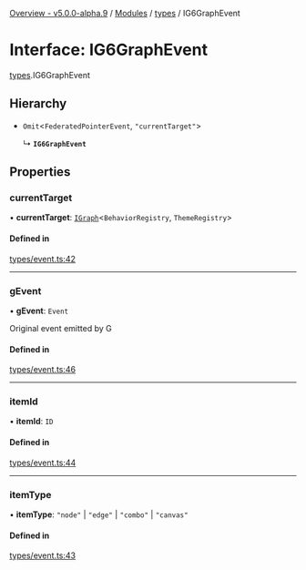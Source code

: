 [Overview - v5.0.0-alpha.9](../README.md) / [Modules](../modules.md) / [types](../modules/types.md) / IG6GraphEvent

# Interface: IG6GraphEvent

[types](../modules/types.md).IG6GraphEvent

## Hierarchy

- `Omit`<`FederatedPointerEvent`, ``"currentTarget"``\>

  ↳ **`IG6GraphEvent`**

## Properties

### currentTarget

• **currentTarget**: [`IGraph`](types-IGraph.md)<`BehaviorRegistry`, `ThemeRegistry`\>

#### Defined in

[types/event.ts:42](https://github.com/antvis/G6/blob/f5420ab2ac/packages/g6/src/types/event.ts#L42)

___

### gEvent

• **gEvent**: `Event`

Original event emitted by G

#### Defined in

[types/event.ts:46](https://github.com/antvis/G6/blob/f5420ab2ac/packages/g6/src/types/event.ts#L46)

___

### itemId

• **itemId**: `ID`

#### Defined in

[types/event.ts:44](https://github.com/antvis/G6/blob/f5420ab2ac/packages/g6/src/types/event.ts#L44)

___

### itemType

• **itemType**: ``"node"`` \| ``"edge"`` \| ``"combo"`` \| ``"canvas"``

#### Defined in

[types/event.ts:43](https://github.com/antvis/G6/blob/f5420ab2ac/packages/g6/src/types/event.ts#L43)
